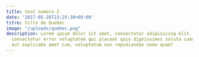 ```yaml
---
title: test numero 2
date: '2017-05-28T23:29:30+00:00'
titre: Ville de Quebec
image: "/uploads/quebec.png"
description: Lorem ipsum dolor sit amet, consectetur adipisicing elit. Quo porro atque
  consectetur error voluptatem qui placeat quia dignissimos soluta cumque, perferendis
  aut explicabo amet cum, voluptatum non repudiandae nemo quam?
---
```

